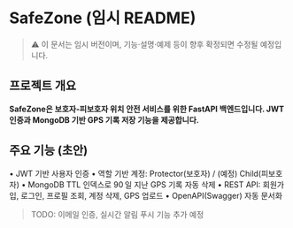 # SafeZone (임시 README)
> ⚠️ 이 문서는 임시 버전이며, 기능·설명·예제 등이 향후 확정되면 수정될 예정입니다.

## 프로젝트 개요
**SafeZone은 보호자‑피보호자 위치 안전 서비스를 위한 FastAPI 백엔드입니다. JWT 인증과 MongoDB 기반 GPS 기록 저장 기능을 제공합니다.**

## 주요 기능 (초안)
• JWT 기반 사용자 인증
• 역할 기반 계정: Protector(보호자) / (예정) Child(피보호자)
• MongoDB TTL 인덱스로 90 일 지난 GPS 기록 자동 삭제
• REST API: 회원가입, 로그인, 프로필 조회, 계정 삭제, GPS 업로드
• OpenAPI(Swagger) 자동 문서화
> TODO: 이메일 인증, 실시간 알림 푸시 기능 추가 예정
